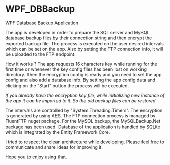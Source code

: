 # WPF_DBBackup

WPF Database Backup Application

The app is developed in order to prepare the SQL server and MySQL database backup files by their connection string and then encrypt the exported backup file. 
The process is executed on the user desired intervals which can be set on the app. 
Also by setting the FTP connection info, it will be uploaded to the FTP endpoint.

How it works ?
The app requests 16 characters key while running for the first time or whenever the key config files has been lost on working directory. 
Then the encryption config is ready and you need to set the app config and also add a database info. 
By setting the app config data and clicking on the "Start" button the process will be executed.

*If you already have the encryption key file, while initializing new instance of the app it can be imported to it. So the old backup files can be restored.*

The intervals are controlled by "System.Threading.Timers".
The encryption is generated by using AES.
The FTP connection process is managed by FluentFTP nuget package.
For the MySQL backup, the MySQLBackup.Net package has been used.
Database of the application is handled by SQLite which is integrated by the Entity Framework Core.

I tried to respect the clean architecture while developing. Please feel free to communicate and share ideas for improving it.

Hope you to enjoy using that.

